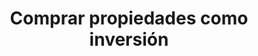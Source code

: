 ---
title: Comprar propiedades como inversión
description: Las inversiones involucran mucho más que solo números. Y entre esas otras cosas, hoy me enfoco en la simplicidad y paz mental.
published_at: 2021-08-11
external_url: https://perrodinero.substack.com/p/comprar-propiedades-como-inversion
---